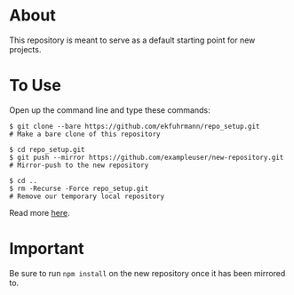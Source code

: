 # About
This repository is meant to serve as a default starting point for new projects.

# To Use
Open up the command line and type these commands:</li>
```git
$ git clone --bare https://github.com/ekfuhrmann/repo_setup.git
# Make a bare clone of this repository
```
```git
$ cd repo_setup.git
$ git push --mirror https://github.com/exampleuser/new-repository.git
# Mirror-push to the new repository
```
```git
$ cd ..
$ rm -Recurse -Force repo_setup.git
# Remove our temporary local repository
```

Read more <a href="https://help.github.com/articles/duplicating-a-repository/">here</a>.

# Important
Be sure to run `npm install` on the new repository once it has been mirrored to.
